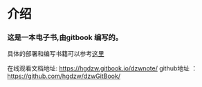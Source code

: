 # 介绍

### 这是一本电子书,由gitbook 编写的。

具体的部署和编写书籍可以参考<a href="http://www.chengweiyang.cn/gitbook/gitbook.com/newbook.html">这里</a>

在线观看文档地址: https://hgdzw.gitbook.io/dzwnote/
github地址 ： https://github.com/hgdzw/dzwGitBook/
